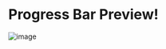  # Progress Bar Preview!
 
 
![image](https://github.com/kiruthikadev-r/progressBar/assets/146549751/5bc334f8-16b9-4e6d-a3f6-c89e4edae46c)
